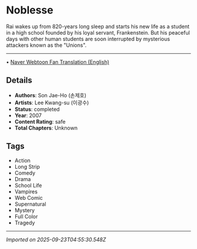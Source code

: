 # Noblesse

Rai wakes up from 820-years long sleep and starts his new life as a student in a high school founded by his loyal servant, Frankenstein. But his peaceful days with other human students are soon interrupted by mysterious attackers known as the "Unions".

---

• [Naver Webtoon Fan Translation (English)](http://webtoons.com/translate/episodeList?titleNo=87&translatedWebtoonType=WEBTOON&languageCode=ENG&teamVersion=0)

## Details
- **Authors**: Son Jae-Ho (손제호)
- **Artists**: Lee Kwang-su (이광수)
- **Status**: completed
- **Year**: 2007
- **Content Rating**: safe
- **Total Chapters**: Unknown

## Tags
- Action
- Long Strip
- Comedy
- Drama
- School Life
- Vampires
- Web Comic
- Supernatural
- Mystery
- Full Color
- Tragedy

---
*Imported on 2025-09-23T04:55:30.548Z*
